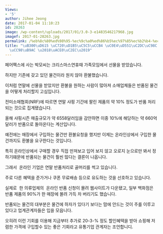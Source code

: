 ```yaml
---
Views:
- '5'
author: Jihee Jeong
date: 2017-01-04 11:10:23
id: 28263
image: /wp-content/uploads/2017/01/3.0-3-e1483546217968.jpg
imagef: 2017-01-28263.jpg
permalink: /%eb%8c%80%ed%98%95-%ec%9c%a0%ed%86%b5%ec%97%85%ec%b2%b4-%ec%83%a4%ed%95%91%ec%8b%9c%ec%a6%8c-%eb%b0%98%ed%92%88%ec%b2%98%eb%a6%ac-%ea%b3%a0%ec%8b%ac/
title: "\uB300\uD615 \uC720\uD1B5\uC5C5\uCCB4 \uC0E4\uD551\uC2DC\uC98C \uBC18\uD488\
  \uCC98\uB9AC \u2018\uACE0\uC2EC\u2019"
---
```


페어팩스에 사는 박모씨는 크리스마스연휴때 가족모임에서 선물을 받았습니다.

하지만 기존에 갖고 있던 물건이라 원치 않아 환불했습니다.

이처럼 연말에 선물을 받았지만 환불을 원하는 사람이 많아져 소매업체들은 반품된 물건을 어떻게 처리할지 고심입니다.

전미소매협회(NRF)에 따르면 연말 샤핑 기간에 팔린 제품의 약 10% 정도가 반품 처리되는 것으로 집계됐습니다.

올해 샤핑시즌 매출규모가 약 6558달러임을 감안하면 이중 10%에 해당하는 약 660억달러가 반품으로 돌아온다는 계산입니다.

예전에는 매장에서 구입하는 물건만 환불요청을 했지만 이제는 온라인상에서 구입한 물건까지도 환불을 요구한다는 것입니다.

특히 온라인상에서 구매할 경우 직접 만져보고 입어 보지 않고 오로지 눈으로만 봐서 정하기떄문에 반품되는 물건이 훨씬 많다는 결론이 나옵니다.

그래서  온라인 기업은 연말 반품처리로 골머리를 썩고 있습니다.

주로 다른 혜택을 준가거나 쿠폰 무료배송 등으로 유도하는 것을 선호하고 있습니다.

실제로  한 의류업체의  온라인 반품 신청이 몰려 웹사이트가 다운됐고, 일부 백화점은 반품 제품의 90%가 한 매장에 몰려 가득 차 버리기도 했습니다.

반품되는 물건의 대부분은 물건에 하자가 있다기 보다는 맘에 안드는 것이 주를 이루고 있다고 업계관계자들은 입을 모읍니다.

오히려 이런 기회를 이용해 지금부터 추가로 20-3-% 정도 할인혜택을 받아 쇼핑해 저렴한 가격에 구입할수 있는 좋은 기회라고 유통기업 관계자는 조언합니디.

&nbsp;